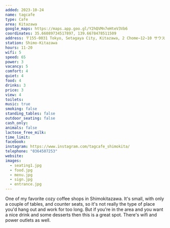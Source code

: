 ```yaml
---
added: 2023-10-24
name: tagcafe
type: Cafe
area: Kitazawa
google_maps: https://maps.app.goo.gl/Y2hQVMn7eHteV3Vb6
coordinates: 35.66089734517897, 139.6678478511509
address: 〒155-0031 Tokyo, Setagaya City, Kitazawa, 2 Chome−12−10 サウスサイド下北沢 2B Ⅱ
station: Shimo-Kitazawa
hours: 11-20
wifi: 5
speed: 65
power: 3
vacancy: 5
comfort: 4
quiet: 4
food: 4
drinks: 3
price: 3
view: 4
toilets: 
music: true
smoking: false
standing_tables: false
outdoor_seating: false
cash_only: 
animals: false
lactose_free_milk: 
time_limit: 
facebook: 
instagram: https://www.instagram.com/tagcafe_shimokita/
telephone: "0364507253"
website: 
images:
  - seating1.jpg
  - food.jpg
  - menu.jpg
  - sign.jpg
  - entrance.jpg
---
```


One of my favorite cozy coffee shops in Shimokitazawa. It's small, with only a couple of tables, and counter seats, so it's not really the type of place you'd hang out and work for too long. But if you're in the area and you want a nice drink and some desserts then this is a great spot. There's wifi and power outlets as well.
